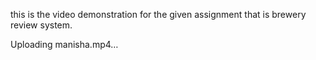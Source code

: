 this is the video demonstration for the given assignment that is brewery review system.

Uploading manisha.mp4…


